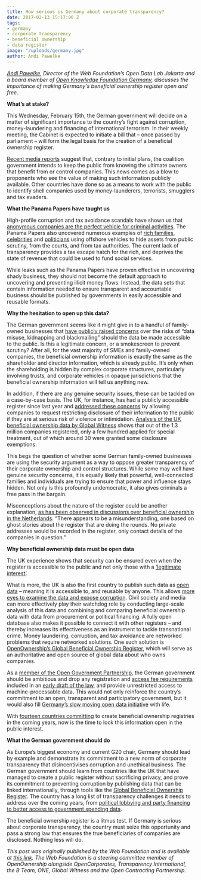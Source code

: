 ```yaml
---
title: How serious is Germany about corporate transparency?
date: 2017-02-13 15:17:00 Z
tags:
- germany
- corporate transparency
- beneficial ownership
- data register
image: "/uploads/germany.jpg"
author: Andi Pawelke
---
```


*[Andi Pawelke](http://webfoundation.org/about/executive-team/andreas-pawelke-project-manager-open-data/), Director of the Web Foundation’s Open Data Lab Jakarta and a board member of [Open Knowledge Foundation Germany](https://okfn.de/en/), discusses the importance of making Germany's beneficial ownership register open and free.*

**What’s at stake?**

This Wednesday, February 15th, the German government will decide on a matter of significant importance to the country’s fight against corruption, money-laundering and financing of international terrorism. In their weekly meeting, the Cabinet is expected to initiate a bill that – once passed by parliament – will form the legal basis for the creation of a beneficial ownership register.

[Recent media reports](http://www.presseportal.de/pm/30621/3549334) suggest that, contrary to initial plans, the coalition government intends to keep the public from knowing the ultimate owners that benefit from or control companies. This news comes as a blow to proponents who see the value of making such information publicly available. Other countries have done so as a means to work with the public to identify shell companies used by money-launderers, terrorists, smugglers and tax evaders.

**What the Panama Papers have taught us**

High-profile corruption and tax avoidance scandals have shown us that [anonymous companies are the perfect vehicle for criminal activities](http://openownership.org/news/after-the-panama-papers-europe-cant-go-back-to-business-as-usual/). The Panama Papers also uncovered numerous examples of [rich families](https://www.theguardian.com/news/2016/apr/08/mossack-fonseca-law-firm-hide-money-panama-papers), [celebrities](http://www.wealthprofessional.ca/news/lionel-messi-arrested-for-tax-fraud-following-panama-papers-scandal-209970.aspx) and [politicians](https://www.theguardian.com/world/2016/apr/05/iceland-prime-minister-resigns-over-panama-papers-revelations) using offshore vehicles to hide assets from public scrutiny, from the courts, and from tax authorities. The current lack of transparency provides a tax escape hatch for the rich, and deprives the state of revenue that could be used to fund social services.

While leaks such as the Panama Papers have proven effective in uncovering shady business, they should not become the default approach to uncovering and preventing illicit money flows. Instead, the data sets that contain information needed to ensure transparent and accountable business should be published by governments in easily accessible and reusable formats.

**Why the hesitation to open up this data?**

The German government seems like it might give in to a handful of family-owned businesses that [have publicly raised concerns](https://www.familienunternehmer.eu/presse-news/pressemitteilungen/detail/article/familienunternehmer-fordern-augenmass-beim-transparenzregister.html) over the risks of “data misuse, kidnapping and blackmailing” should the data be made accessible to the public. Is this a legitimate concern, or a smokescreen to prevent scrutiny? After all, for the vast majority of SMEs and family-owned companies, the beneficial ownership information is exactly the same as the shareholder and director information, which is already public. It’s only when the shareholding is hidden by complex corporate structures, particularly involving trusts, and corporate vehicles in opaque jurisdictions that the beneficial ownership information will tell us anything new.

In addition, if there are any genuine security issues, these can be tackled on a case-by-case basis. The UK, for instance, has had a publicly accessible register since last year and [addressed these concerns](https://www.gov.uk/government/uploads/system/uploads/attachment_data/file/395478/bis-14-1145-the-register-of-people-with-significant-control-psc-register-register-final-1.pdf) by allowing companies to request restricting disclosure of their information to the public if they are at serious risk of violence or intimidation. [Analysis of the UK beneficial ownership data by Global Witness](https://www.globalwitness.org/en-gb/blog/what-does-uk-beneficial-ownership-data-show-us/) shows that out of the 1.3 million companies registered, only a few hundred applied for special treatment, out of which around 30 were granted some disclosure exemptions.

This begs the question of whether some German family-owned businesses are using the security argument as a way to oppose greater transparency of their corporate ownership and control structures. While some may well have genuine security concerns, it is equally likely that powerful, well-connected families and individuals are trying to ensure that power and influence stays hidden. Not only is this profoundly undemocratic, it also gives criminals a free pass in the bargain.

Misconceptions about the nature of the register could be another explanation, [as has been observed in discussions over beneficial ownership in the Netherlands](https://financialtransparency.org/whats-at-stake-for-family-owned-businesses-when-beneficial-ownership-is-disclosed/): “There appears to be a misunderstanding, one based on ghost stories about the register that are doing the rounds. No private addresses would be recorded in the register, only contact details of the companies in question.”

**Why beneficial ownership data must be open data**

The UK experience shows that security can be ensured even when the register is accessible to the public and not only those with a [‘legitimate interest’](http://www.wiwo.de/politik/deutschland/geldwaeschebekaempfung-haendler-muessen-kunden-verdaechtigen/19372172.html).

What is more, the UK is also the first country to publish such data as [open data](http://opendefinition.org/od/2.1/en/) – meaning it is accessible to, and reusable by anyone. This allows [more eyes to examine the data and expose corruption](http://webfoundation.org/2016/10/4-open-data-lessons-from-reporting-the-panama-leaks-in-africa/). Civil society and media can more effectively play their watchdog role by conducting large-scale analysis of this data and combining and comparing beneficial ownership data with data from procurement or political financing. A fully open database also makes it possible to connect it with other registers – and thereby increases its effectiveness as an instrument to tackle transnational crime. Money laundering, corruption, and tax avoidance are networked problems that require networked solutions. One such solution is [OpenOwnership’s Global Beneficial Ownership Register](http://openownership.org/about/), which will serve as an authoritative and open source of global data about who owns companies.

As a [member of the Open Government Partnership](http://www.opengovpartnership.org/blog/beate-lohman/2017/01/10/open-government-means-becoming-better-governing), the German government should be ambitious and drop any registration and [access fee requirements](http://www.wiwo.de/politik/deutschland/geldwaeschebekaempfung-familienunternehmer-gegen-transparenzregister/19372172-2.html) included in an [early draft of the law](https://netzpolitik.org/2017/entwurf-fuer-transparenzregister-finanzministerium-plant-kampf-gegen-briefkastenfirmen-ohne-offene-daten/), and provide unrestricted access to machine-processable data. This would not only reinforce the country’s commitment to an open, transparent and participatory government, but it would also fill [Germany’s slow moving open data initiative](https://www.stiftung-nv.de/sites/default/files/snv_datenzeitalter-gestalten_7.7.2016.pdf) with life.

With [fourteen countries committing](http://openownership.org/about/) to create beneficial ownership registries in the coming years, now is the time to lock this information open in the public interest.

**What the German government should do**

As Europe’s biggest economy and current G20 chair, Germany should lead by example and demonstrate its commitment to a new norm of corporate transparency that disincentivises corruption and unethical business. The German government should learn from countries like the UK that have managed to create a public register without sacrificing privacy, and prove its commitment to preventing corruption by publishing data that can be linked internationally, through tools like the [Global Beneficial Ownership Register](openownership.org). The country has a long list of transparency challenges it needs to address over the coming years, from [political lobbying and party financing to better access to government spending data](http://opendatabarometer.org/data-explorer/?_year=2015&indicator=ODB&open=DEU).

The beneficial ownership register is a litmus test. If Germany is serious about corporate transparency, the country must seize this opportunity and pass a strong law that ensures the true beneficiaries of companies are disclosed. Nothing less will do.

*This post was originally published by the Web Foundation and is available at [this link](http://webfoundation.org/2017/02/the-litmus-test-how-serious-is-germany-about-corporate-transparency/). The Web Foundation is a steering committee member of OpenOwnership alongside OpenCorporates, Transparency International, the B Team, ONE, Global Witness and the Open Contracting Partnership.*